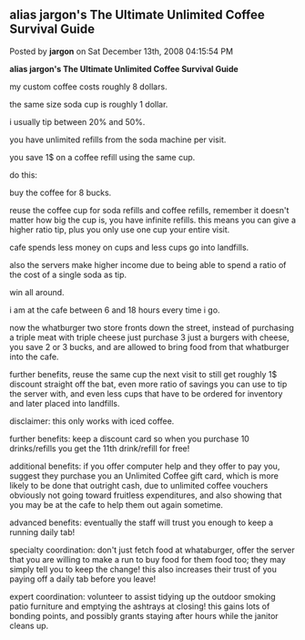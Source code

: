 ## alias jargon's The Ultimate Unlimited Coffee Survival Guide
Posted by **jargon** on Sat December 13th, 2008 04:15:54 PM

**alias jargon's The Ultimate Unlimited Coffee Survival Guide**

my custom coffee costs roughly 8 dollars.

the same size soda cup is roughly 1 dollar.

i usually tip between 20% and 50%.

you have unlimited refills from the soda machine per visit.

you save 1$ on a coffee refill using the same cup.

do this:

buy the coffee for 8 bucks.

reuse the coffee cup for soda refills and coffee refills, remember it doesn't
matter how big the cup is, you have infinite refills. this means you can give a
higher ratio tip, plus you only use one cup your entire visit.

cafe spends less money on cups and less cups go into landfills.

also the servers make higher income due to being able to spend a ratio of the
cost of a single soda as tip.

win all around.

i am at the cafe between 6 and 18 hours every time i go.

now the whatburger two store fronts down the street, instead of purchasing a
triple meat with triple cheese just purchase 3 just a burgers with cheese, you
save 2 or 3 bucks, and are allowed to bring food from that whatburger into the
cafe.

further benefits, reuse the same cup the next visit to still get roughly 1$
discount straight off the bat, even more ratio of savings you can use to tip the
server with, and even less cups that have to be ordered for inventory and later
placed into landfills.

disclaimer: this only works with iced coffee.

further benefits: keep a discount card so when you purchase 10 drinks/refills
you get the 11th drink/refill for free!

additional benefits: if you offer computer help and they offer to pay you,
suggest they purchase you an Unlimited Coffee gift card, which is more likely to
be done that outright cash, due to unlimited coffee vouchers obviously not going
toward fruitless expenditures, and also showing that you may be at the cafe to
help them out again sometime.

advanced benefits: eventually the staff will trust you enough to keep a running
daily tab!

specialty coordination: don't just fetch food at whataburger, offer the server
that you are willing to make a run to buy food for them food too; they may
simply tell you to keep the change! this also increases their trust of you
paying off a daily tab before you leave!

expert coordination: volunteer to assist tidying up the outdoor smoking patio
furniture and emptying the ashtrays at closing! this gains lots of bonding
points, and possibly grants staying after hours while the janitor cleans up.
